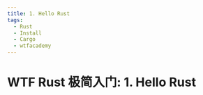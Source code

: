 ```yaml
---
title: 1. Hello Rust
tags:
  - Rust
  - Install
  - Cargo
  - wtfacademy
---
```


# WTF Rust 极简入门: 1. Hello Rust
